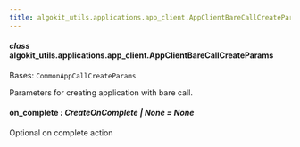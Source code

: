 ```yaml
---
title: algokit_utils.applications.app_client.AppClientBareCallCreateParams
---
```

#### *class* algokit_utils.applications.app_client.AppClientBareCallCreateParams

Bases: `CommonAppCallCreateParams`

Parameters for creating application with bare call.

#### on_complete *: CreateOnComplete | None* *= None*

Optional on complete action